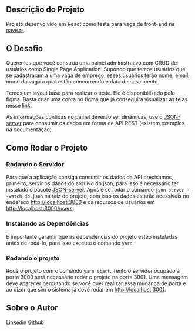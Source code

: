 ## Descrição do Projeto

Projeto desenvolvido em React como teste para vaga de front-end na [nave.rs](https://nave.rs/).

## O Desafio

Queremos que você construa uma painel administrativo com CRUD de usuários como Single Page Application. Supondo que temos usuários que se cadastraram a uma vaga de emprego, esses usuários terão nome, email, nome da vaga a qual estão concorrendo e data de nascimento.

Temos um layout base para realizar o teste. Ele é disponibilizado pelo figma. Basta criar uma conta no figma que já conseguirá visualizar as telas nesse [link](https://www.figma.com/file/G8ovb9J6XBHvHpuviS73P1/Teste?node-id=3%3A2).

As informações contidas no painel deverão ser dinâmicas, use o [JSON-server](https://github.com/typicode/json-server) para consumir os dados em forma de API REST (existem exemplos na documentação).

## Como Rodar o Projeto

### Rodando o Servidor

Para que a aplicação consiga consumir os dados da API precisamos, primeiro, servir os dados do arquivo db.json, para isso é necessário ter instalado o pacote [JSON-server](https://github.com/typicode/json-server).
Após é só rodar o comando `json-server --watch db.json` na raiz do projeto, com isso os dados estarão acessíveis no endereço [http://localhost:3000](http://localhost:3000) e os recursos de usuários em [http://localhost:3000/users](http://localhost:3000/users). 

### Instalando as Dependências

É importante garantir que as dependências do projeto estão instaladas antes de rodá-lo, para isso execute o comando `yarn`.

### Rodando o projeto

Rode o projeto com o comando `yarn start`. Tento o servidor ocupado a porta 3000 será necessário rodar o projeto na porta 3001. 
Uma mensagem deve aparecer pergutando se você quer realizar essa mudança de porta e ao dizer que sim o sistema já deve rodar em [http://localhost:3001](http://localhost:3001).

## Sobre o Autor

[Linkedin](https://www.linkedin.com/in/ericogrehs/)
[Github](https://github.com/ericogrehs)